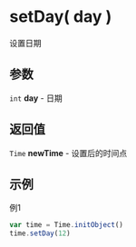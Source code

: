 # setDay( day )
设置日期

## 参数
``int`` **day** - 日期

## 返回值
``Time`` **newTime** - 设置后的时间点

## 示例
例1

```javascript
var time = Time.initObject()
time.setDay(12)
```